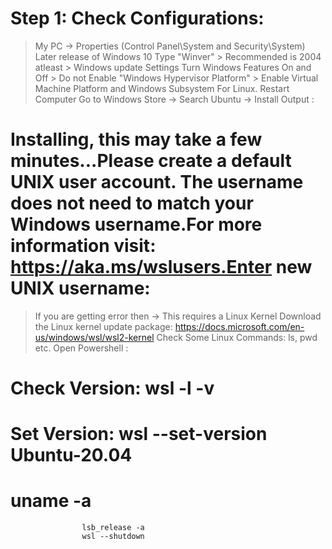 # Step 1: Check Configurations:

> My PC -> Properties (Control Panel\System and Security\System)
> Later release of Windows 10
> Type "Winver" > Recommended is 2004 atleast > Windows update Settings 
> Turn Windows Features On and Off > Do not Enable "Windows Hypervisor Platform" > Enable Virtual Machine Platform and Windows Subsystem For Linux. 
> Restart Computer
> Go to Windows Store -> Search Ubuntu -> Install
> Output : 
# Installing, this may take a few minutes...Please create a default UNIX user account. The username does not need to match your Windows username.For more information visit: https://aka.ms/wslusers.Enter new UNIX username: #
> If you are getting error then -> This requires a Linux Kernel 
 Download the Linux kernel update package: https://docs.microsoft.com/en-us/windows/wsl/wsl2-kernel
 > Check Some Linux Commands: ls, pwd etc.
 > Open Powershell :
  # Check Version:   wsl -l -v
  # Set Version:     wsl --set-version Ubuntu-20.04
  #                  uname -a
                    lsb_release -a
                    wsl --shutdown
                    
